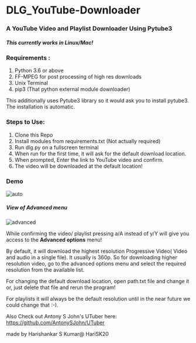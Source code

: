 # DLG_YouTube-Downloader

### A YouTube Video and Playlist Downloader Using Pytube3 

##### This currently works in Linux/Mac!

### Requirements :
1. Python 3.6 or above
2. FF-MPEG for post processing of high res downloads
3. Unix Terminal
4. pip3 (That python external module downloader)

This additionally uses Pytube3 library so it would ask you to install pytube3.
The installation is automatic.

### Steps to Use:

1. Clone this Repo
2. Install modules from requirements.txt (Not actually required)
3. Run dlg.py on a fullscreen terminal
4. When run for the first time, it will ask for the default download location.
5. When prompted, Enter the link to YouTube video and confirm.
6. The video will be downloaded at the default location!

### Demo

![auto](https://user-images.githubusercontent.com/56635847/183299498-dc72b158-94ea-4092-831e-98cea2dc2b75.png)

##### View of Advanced menu

![advanced](https://user-images.githubusercontent.com/56635847/183299521-654e8979-9fd4-4c1b-8ae4-7f87f6b6e425.png)

While confirming the video/ playlist pressing a/A instead of y/Y will give you access to the **Advanced options** menu!

By default, it will download the highest resolution Progressive Video( Video and audio in a single file). It usually is 360p.
So for downloading higher resolution video, go to the advanced options menu and select the required resolution from the available list.


For changing the default download location, open path.txt file and change it or, just delete that file and rerun the program!

For playlists it will always be the default resolution until in the near future we could change that :-).

Also Check out Antony S John's UTuber here: https://github.com/AntonySJohn/UTuber

made by Harishankar S Kumar@ HariSK20
